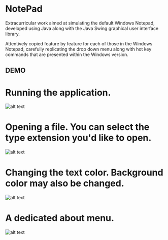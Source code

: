# NotePad

Extracurricular work aimed at simulating the default Windows Notepad, developed using Java along with the
Java Swing graphical user interface library.

Attentively copied feature by feature for each of those in the Windows Notepad, carefully replicating the drop
down menu along with hot key commands that are presented within the Windows version. 
## DEMO
# Running the application.
![alt text](https://i.imgur.com/MoXPz2c.png)

# Opening a file. You can select the type extension you'd like to open.
![alt text](https://i.imgur.com/xMLYodN.png)

# Changing the text color. Background color may also be changed.
![alt text](https://i.imgur.com/FY4lcyF.png)

# A dedicated about menu.
![alt text](https://i.imgur.com/nzKspqK.png)

